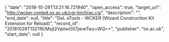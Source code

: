 {
  "date": "2018-10-29T13:21:16.721940", 
  "open_access": true, 
  "target_url": "http://wcker.conted.ox.ac.uk/cgi-bin/trac.cgi", 
  "description": "", 
  "end_date": null, 
  "title": "DeL eTools - WCKER (Wizard Construction Kit Extension for Reload)", 
  "record_id": "20181029T132116/Msjt2VpiIwOX7jwwTwz+WQ==", 
  "publisher": "ox.ac.uk", 
  "start_date": null
}

